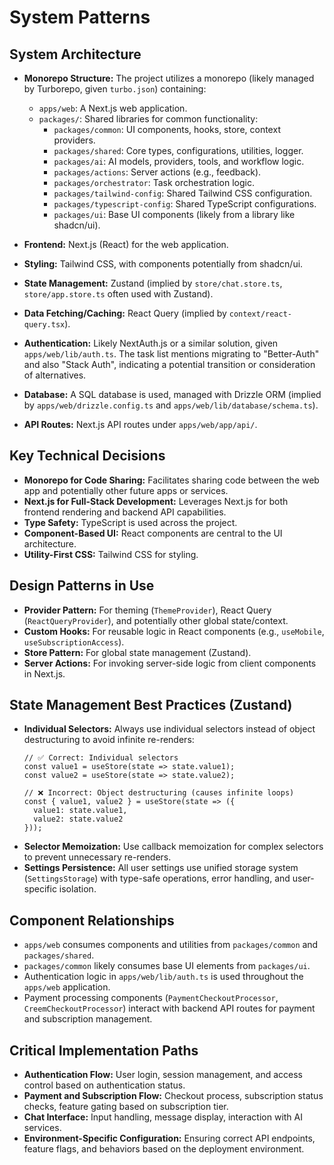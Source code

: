 # System Patterns

## System Architecture

- **Monorepo Structure:** The project utilizes a monorepo (likely managed by Turborepo, given `turbo.json`) containing:

    - `apps/web`: A Next.js web application.
    - `packages/`: Shared libraries for common functionality:
        - `packages/common`: UI components, hooks, store, context providers.
        - `packages/shared`: Core types, configurations, utilities, logger.
        - `packages/ai`: AI models, providers, tools, and workflow logic.
        - `packages/actions`: Server actions (e.g., feedback).
        - `packages/orchestrator`: Task orchestration logic.
        - `packages/tailwind-config`: Shared Tailwind CSS configuration.
        - `packages/typescript-config`: Shared TypeScript configurations.
        - `packages/ui`: Base UI components (likely from a library like shadcn/ui).

- **Frontend:** Next.js (React) for the web application.
- **Styling:** Tailwind CSS, with components potentially from shadcn/ui.
- **State Management:** Zustand (implied by `store/chat.store.ts`, `store/app.store.ts` often used with Zustand).
- **Data Fetching/Caching:** React Query (implied by `context/react-query.tsx`).
- **Authentication:** Likely NextAuth.js or a similar solution, given `apps/web/lib/auth.ts`. The task list mentions migrating to "Better-Auth" and also "Stack Auth", indicating a potential transition or consideration of alternatives.
- **Database:** A SQL database is used, managed with Drizzle ORM (implied by `apps/web/drizzle.config.ts` and `apps/web/lib/database/schema.ts`).
- **API Routes:** Next.js API routes under `apps/web/app/api/`.

## Key Technical Decisions

- **Monorepo for Code Sharing:** Facilitates sharing code between the web app and potentially other future apps or services.
- **Next.js for Full-Stack Development:** Leverages Next.js for both frontend rendering and backend API capabilities.
- **Type Safety:** TypeScript is used across the project.
- **Component-Based UI:** React components are central to the UI architecture.
- **Utility-First CSS:** Tailwind CSS for styling.

## Design Patterns in Use

- **Provider Pattern:** For theming (`ThemeProvider`), React Query (`ReactQueryProvider`), and potentially other global state/context.
- **Custom Hooks:** For reusable logic in React components (e.g., `useMobile`, `useSubscriptionAccess`).
- **Store Pattern:** For global state management (Zustand).
- **Server Actions:** For invoking server-side logic from client components in Next.js.

## State Management Best Practices (Zustand)

- **Individual Selectors:** Always use individual selectors instead of object destructuring to avoid infinite re-renders:
  ```tsx
  // ✅ Correct: Individual selectors
  const value1 = useStore(state => state.value1);
  const value2 = useStore(state => state.value2);
  
  // ❌ Incorrect: Object destructuring (causes infinite loops)
  const { value1, value2 } = useStore(state => ({ 
    value1: state.value1, 
    value2: state.value2 
  }));
  ```
- **Selector Memoization:** Use callback memoization for complex selectors to prevent unnecessary re-renders.
- **Settings Persistence:** All user settings use unified storage system (`SettingsStorage`) with type-safe operations, error handling, and user-specific isolation.

## Component Relationships

- `apps/web` consumes components and utilities from `packages/common` and `packages/shared`.
- `packages/common` likely consumes base UI elements from `packages/ui`.
- Authentication logic in `apps/web/lib/auth.ts` is used throughout the `apps/web` application.
- Payment processing components (`PaymentCheckoutProcessor`, `CreemCheckoutProcessor`) interact with backend API routes for payment and subscription management.

## Critical Implementation Paths

- **Authentication Flow:** User login, session management, and access control based on authentication status.
- **Payment and Subscription Flow:** Checkout process, subscription status checks, feature gating based on subscription tier.
- **Chat Interface:** Input handling, message display, interaction with AI services.
- **Environment-Specific Configuration:** Ensuring correct API endpoints, feature flags, and behaviors based on the deployment environment.

